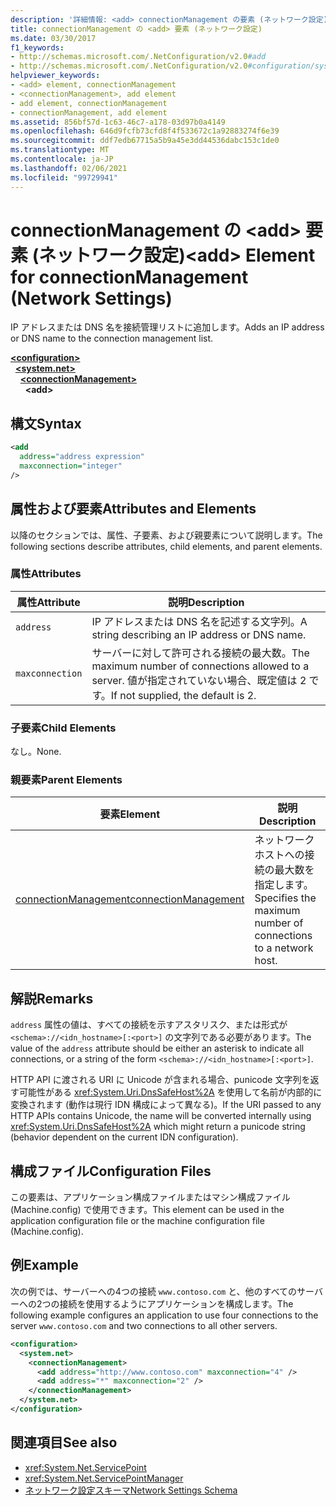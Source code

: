 ```yaml
---
description: '詳細情報: <add> connectionManagement の要素 (ネットワーク設定)'
title: connectionManagement の <add> 要素 (ネットワーク設定)
ms.date: 03/30/2017
f1_keywords:
- http://schemas.microsoft.com/.NetConfiguration/v2.0#add
- http://schemas.microsoft.com/.NetConfiguration/v2.0#configuration/system.net/connectionManagement/add
helpviewer_keywords:
- <add> element, connectionManagement
- <connectionManagement>, add element
- add element, connectionManagement
- connectionManagement, add element
ms.assetid: 856bf57d-1c63-46c7-a178-03d97b0a4149
ms.openlocfilehash: 646d9fcfb73cfd8f4f533672c1a92883274f6e39
ms.sourcegitcommit: ddf7edb67715a5b9a45e3dd44536dabc153c1de0
ms.translationtype: MT
ms.contentlocale: ja-JP
ms.lasthandoff: 02/06/2021
ms.locfileid: "99729941"
---
```

# <a name="add-element-for-connectionmanagement-network-settings"></a><span data-ttu-id="9d8fa-103">connectionManagement の \<add> 要素 (ネットワーク設定)</span><span class="sxs-lookup"><span data-stu-id="9d8fa-103">\<add> Element for connectionManagement (Network Settings)</span></span>

<span data-ttu-id="9d8fa-104">IP アドレスまたは DNS 名を接続管理リストに追加します。</span><span class="sxs-lookup"><span data-stu-id="9d8fa-104">Adds an IP address or DNS name to the connection management list.</span></span>  

[**\<configuration>**](../configuration-element.md)\
&nbsp;&nbsp;[**\<system.net>**](system-net-element-network-settings.md)\
&nbsp;&nbsp;&nbsp;&nbsp;[**\<connectionManagement>**](connectionmanagement-element-network-settings.md)\
&nbsp;&nbsp;&nbsp;&nbsp;&nbsp;&nbsp;**\<add>**

## <a name="syntax"></a><span data-ttu-id="9d8fa-105">構文</span><span class="sxs-lookup"><span data-stu-id="9d8fa-105">Syntax</span></span>  
  
```xml  
<add
  address="address expression"
  maxconnection="integer"
/>  
```  
  
## <a name="attributes-and-elements"></a><span data-ttu-id="9d8fa-106">属性および要素</span><span class="sxs-lookup"><span data-stu-id="9d8fa-106">Attributes and Elements</span></span>  

 <span data-ttu-id="9d8fa-107">以降のセクションでは、属性、子要素、および親要素について説明します。</span><span class="sxs-lookup"><span data-stu-id="9d8fa-107">The following sections describe attributes, child elements, and parent elements.</span></span>  
  
### <a name="attributes"></a><span data-ttu-id="9d8fa-108">属性</span><span class="sxs-lookup"><span data-stu-id="9d8fa-108">Attributes</span></span>  
  
|<span data-ttu-id="9d8fa-109">**属性**</span><span class="sxs-lookup"><span data-stu-id="9d8fa-109">**Attribute**</span></span>|<span data-ttu-id="9d8fa-110">**説明**</span><span class="sxs-lookup"><span data-stu-id="9d8fa-110">**Description**</span></span>|  
|-------------------|---------------------|  
|`address`|<span data-ttu-id="9d8fa-111">IP アドレスまたは DNS 名を記述する文字列。</span><span class="sxs-lookup"><span data-stu-id="9d8fa-111">A string describing an IP address or DNS name.</span></span>|  
|`maxconnection`|<span data-ttu-id="9d8fa-112">サーバーに対して許可される接続の最大数。</span><span class="sxs-lookup"><span data-stu-id="9d8fa-112">The maximum number of connections allowed to a server.</span></span> <span data-ttu-id="9d8fa-113">値が指定されていない場合、既定値は 2 です。</span><span class="sxs-lookup"><span data-stu-id="9d8fa-113">If not supplied, the default is 2.</span></span>|  
  
### <a name="child-elements"></a><span data-ttu-id="9d8fa-114">子要素</span><span class="sxs-lookup"><span data-stu-id="9d8fa-114">Child Elements</span></span>  

 <span data-ttu-id="9d8fa-115">なし。</span><span class="sxs-lookup"><span data-stu-id="9d8fa-115">None.</span></span>  
  
### <a name="parent-elements"></a><span data-ttu-id="9d8fa-116">親要素</span><span class="sxs-lookup"><span data-stu-id="9d8fa-116">Parent Elements</span></span>  
  
|<span data-ttu-id="9d8fa-117">**要素**</span><span class="sxs-lookup"><span data-stu-id="9d8fa-117">**Element**</span></span>|<span data-ttu-id="9d8fa-118">**説明**</span><span class="sxs-lookup"><span data-stu-id="9d8fa-118">**Description**</span></span>|  
|-----------------|---------------------|  
|[<span data-ttu-id="9d8fa-119">connectionManagement</span><span class="sxs-lookup"><span data-stu-id="9d8fa-119">connectionManagement</span></span>](connectionmanagement-element-network-settings.md)|<span data-ttu-id="9d8fa-120">ネットワーク ホストへの接続の最大数を指定します。</span><span class="sxs-lookup"><span data-stu-id="9d8fa-120">Specifies the maximum number of connections to a network host.</span></span>|  
  
## <a name="remarks"></a><span data-ttu-id="9d8fa-121">解説</span><span class="sxs-lookup"><span data-stu-id="9d8fa-121">Remarks</span></span>  

 <span data-ttu-id="9d8fa-122">`address` 属性の値は、すべての接続を示すアスタリスク、または形式が `<schema>://<idn_hostname>[:<port>]` の文字列である必要があります。</span><span class="sxs-lookup"><span data-stu-id="9d8fa-122">The value of the `address` attribute should be either an asterisk to indicate all connections, or a string of the form `<schema>://<idn_hostname>[:<port>]`.</span></span>  
  
 <span data-ttu-id="9d8fa-123">HTTP API に渡される URI に Unicode が含まれる場合、punicode 文字列を返す可能性がある <xref:System.Uri.DnsSafeHost%2A> を使用して名前が内部的に変換されます (動作は現行 IDN 構成によって異なる)。</span><span class="sxs-lookup"><span data-stu-id="9d8fa-123">If the URI passed to any HTTP APIs contains Unicode, the name will be converted internally using <xref:System.Uri.DnsSafeHost%2A> which might return a punicode string (behavior dependent on the current IDN configuration).</span></span>  
  
## <a name="configuration-files"></a><span data-ttu-id="9d8fa-124">構成ファイル</span><span class="sxs-lookup"><span data-stu-id="9d8fa-124">Configuration Files</span></span>  

 <span data-ttu-id="9d8fa-125">この要素は、アプリケーション構成ファイルまたはマシン構成ファイル (Machine.config) で使用できます。</span><span class="sxs-lookup"><span data-stu-id="9d8fa-125">This element can be used in the application configuration file or the machine configuration file (Machine.config).</span></span>  
  
## <a name="example"></a><span data-ttu-id="9d8fa-126">例</span><span class="sxs-lookup"><span data-stu-id="9d8fa-126">Example</span></span>  

 <span data-ttu-id="9d8fa-127">次の例では、サーバーへの4つの接続 `www.contoso.com` と、他のすべてのサーバーへの2つの接続を使用するようにアプリケーションを構成します。</span><span class="sxs-lookup"><span data-stu-id="9d8fa-127">The following example configures an application to use four connections to the server `www.contoso.com` and two connections to all other servers.</span></span>  
  
```xml  
<configuration>  
  <system.net>  
    <connectionManagement>  
      <add address="http://www.contoso.com" maxconnection="4" />  
      <add address="*" maxconnection="2" />  
    </connectionManagement>  
  </system.net>  
</configuration>  
```  
  
## <a name="see-also"></a><span data-ttu-id="9d8fa-128">関連項目</span><span class="sxs-lookup"><span data-stu-id="9d8fa-128">See also</span></span>

- <xref:System.Net.ServicePoint>
- <xref:System.Net.ServicePointManager>
- [<span data-ttu-id="9d8fa-129">ネットワーク設定スキーマ</span><span class="sxs-lookup"><span data-stu-id="9d8fa-129">Network Settings Schema</span></span>](index.md)
